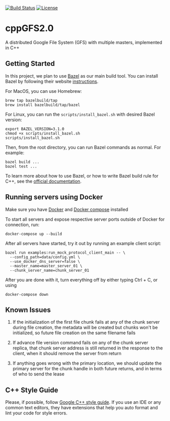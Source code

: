 [![Build Status](https://travis-ci.com/Michael-Tu/cppGFS2.0.svg?branch=master)](https://travis-ci.com/Michael-Tu/cppGFS2.0)
[![License](https://img.shields.io/badge/License-Apache%202.0-blue.svg)](https://opensource.org/licenses/Apache-2.0)

# cppGFS2.0
A distributed Google File System (GFS) with multiple masters, implemented in C++

## Getting Started

In this project, we plan to use [Bazel](http://bazel.build) as our main build tool. You can install Bazel by following their website [instructions](https://docs.bazel.build/versions/master/install.html).

For MacOS, you can use Homebrew:

```
brew tap bazelbuild/tap
brew install bazelbuild/tap/bazel
```

For Linux, you can run the `scripts/install_bazel.sh` with desired Bazel version:

```
export BAZEL_VERSION=3.1.0
chmod +x scripts/install_bazel.sh
scripts/install_bazel.sh
```

Then, from the root directory, you can run Bazel commands as normal. For example:

```
bazel build ...
bazel test ...
```

To learn more about how to use Bazel, or how to write Bazel build rule for C++, see the [official documentation](https://docs.bazel.build/versions/master/bazel-overview.html).

## Running servers using Docker

Make sure you have [Docker](https://docs.docker.com/engine/install/) and [Docker compose](https://docs.docker.com/compose/install/) installed

To start all servers and expose respective server ports outside of Docker for connection, run:

```
docker-compose up --build
```

After all servers have started, try it out by running an example client script:

```
bazel run examples:run_mock_protocol_client_main -- \
  --config_path=data/config.yml \
  --use_docker_dns_server=false \
  --master_name=master_server_01 \
  --chunk_server_name=chunk_server_01
```

After you are done with it, turn everything off by either typing Ctrl + C, or using

```
docker-compose down
```

## Known Issues

1. If the initialization of the first file chunk fails at any of the chunk server during file creation, the metadata will be created but chunks won't be initialized, so future file creation on the same filename fails

2. If advance file version command fails on any of the chunk server replica, that chunk server address is still returned in the response to the client, when it should remove the server from return

3. If anything goes wrong with the primary location, we should update the primary server for the chunk handle in both future returns, and in terms of who to send the lease


## C++ Style Guide

Please, if possible, follow [Google C++ style guide](https://google.github.io/styleguide/cppguide.html). If you use an IDE or any common text editors, they have extensions that help you auto format and lint your code for style errors.


